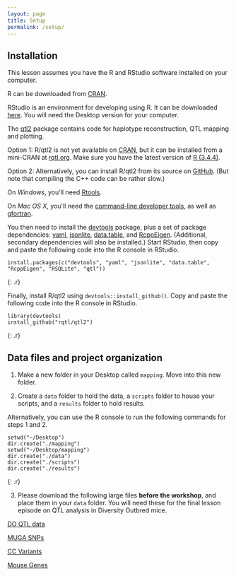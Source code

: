 ```yaml
---
layout: page
title: Setup
permalink: /setup/
---
```

## Installation

This lesson assumes you have the R and RStudio software installed on your computer.

R can be downloaded from [CRAN](https://cran.r-project.org/mirrors.html).

RStudio is an environment for developing using R.
It can be downloaded [here](https://www.rstudio.com/products/rstudio/download/).
You will need the Desktop version for your computer.

The [qtl2](https://github.com/rqtl/qtl2) package contains code for haplotype reconstruction, QTL mapping and plotting.

Option 1: R/qtl2 is not yet available on [CRAN](https://cran.r-project.org), but it can be installed from a mini-CRAN at [rqtl.org](http://www.rqtl.org/). Make sure you have the latest version of [R (3.4.4)](https://cran.r-project.org).

Option 2: Alternatively, you can install R/qtl2 from its source on [GitHub](https://github.com/rqtl).
(But note that compiling the C++ code can be rather slow.)

On _Windows_, you'll need [Rtools](https://cran.r-project.org/bin/windows/Rtools/).

On _Mac OS X_, you'll need the
[command-line developer tools](https://mac-how-to.gadgethacks.com/how-to/install-command-line-developer-tools-without-xcode-0168115/),
as well as [gfortran](https://gcc.gnu.org/wiki/GFortranBinaries#MacOS).

You then need to install the
[devtools](https://github.com/hadley/devtools) package, plus a set of
package dependencies: [yaml](https://cran.r-project.org/package=yaml),
[jsonlite](https://cran.r-project.org/package=jsonlite),
[data.table](https://cran.r-project.org/package=data.table),
and [RcppEigen](https://github.com/RcppCore/RcppEigen).
(Additional, secondary dependencies will also be installed.) Start RStudio, then copy and paste the following code into the R console in RStudio.

~~~
install.packages(c("devtools", "yaml", "jsonlite", "data.table", "RcppEigen", "RSQLite", "qtl"))
~~~
{: .r}

Finally, install R/qtl2 using `devtools::install_github()`. Copy and paste the following code into the R console in RStudio.

~~~
library(devtools)
install_github("rqtl/qtl2")
~~~
{: .r}

## Data files and project organization

1. Make a new folder in your Desktop called `mapping`. Move into this new folder.

2. Create  a `data` folder to hold the data, a `scripts` folder to house your scripts, and a `results` folder to hold results. 

Alternatively, you can use the R console to run the following commands for steps 1 and 2.

~~~
setwd("~/Desktop")
dir.create("./mapping")
setwd("~/Desktop/mapping")
dir.create("./data")
dir.create("./scripts")
dir.create("./results")
~~~
{: .r}

3. Please download the following large files **before the workshop**, and place them in your `data` folder. You will 
need these for the final lesson episode on QTL analysis in Diversity Outbred mice.

[DO QTL data](ftp://ftp.jax.org/dgatti/qtl2_workshop/qtl2_demo.Rdata)

[MUGA SNPs](ftp://ftp.jax.org/MUGA/muga_snps.Rdata)

[CC Variants](ftp://ftp.jax.org/dgatti/CC_SNP_DB/cc_variants.sqlite)

[Mouse Genes](ftp://ftp.jax.org/dgatti/CC_SNP_DB/mouse_genes.sqlite)
